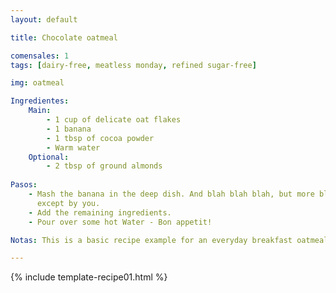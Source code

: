 ```yaml
---
layout: default

title: Chocolate oatmeal

comensales: 1
tags: [dairy-free, meatless monday, refined sugar-free]

img: oatmeal

Ingredientes:
    Main:
        - 1 cup of delicate oat flakes
        - 1 banana
        - 1 tbsp of cocoa powder
        - Warm water
    Optional:
        - 2 tbsp of ground almonds
  
Pasos:
    - Mash the banana in the deep dish. And blah blah blah, but more blah blha
      except by you.
    - Add the remaining ingredients.
    - Pour over some hot Water - Bon appetit!

Notas: This is a basic recipe example for an everyday breakfast oatmeal. The banana provides a naturally slight sweetness and the almonds valuable fats and proteins. The cocoa supplements with intense flavor and superfood character. Try using grated coconut instead of ground almonds or cinnamon instead of cocoa powder.

---
```

<!--more-->

{% include template-recipe01.html %}

